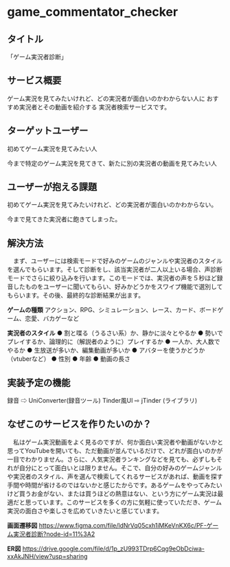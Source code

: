 # game_commentator_checker

## タイトル
「ゲーム実況者診断」

## サービス概要
ゲーム実況を見てみたいけれど、どの実況者が面白いのかわからない人に
おすすめ実況者とその動画を紹介する
実況者検索サービスです。

## ターゲットユーザー
初めてゲーム実況を見てみたい人

今まで特定のゲーム実況を見てきて、新たに別の実況者の動画を見てみたい人

## ユーザーが抱える課題
初めてゲーム実況を見てみたいけれど、どの実況者が面白いのかわからない。

今まで見てきた実況者に飽きてしまった。

## 解決方法
　まず、ユーザーには検索モードで好みのゲームのジャンルや実況者のスタイルを選んでもらいます。そして診断をし、該当実況者が二人以上いる場合、声診断モードでさらに絞り込みを行います。このモードでは、実況者の声を５秒ほど録音したものをユーザーに聞いてもらい、好みかどうかをスワイプ機能で選別してもらいます。その後、最終的な診断結果が出ます。

**ゲームの種類**
アクション、RPG、シミュレーション、レース、カード、ボードゲーム、恋愛、バカゲーなど

**実況者のスタイル**
● 割と喋る（うるさい系）か、静かに淡々とやるか
● 勢いでプレイするか、論理的に（解説者のように）プレイするか
● 一人か、大人数でやるか
● 生放送が多いか、編集動画が多いか
● アバターを使うかどうか（vtuberなど）
● 性別
● 年齢
● 動画の長さ

## 実装予定の機能
録音 ⇨ UniConverter(録音ツール)
Tinder風UI ⇨ jTinder (ライブラリ)

## なぜこのサービスを作りたいのか？
　私はゲーム実況動画をよく見るのですが、何か面白い実況者や動画がないかと思ってYouTubeを開いても、ただ動画が並んでいるだけで、どれが面白いのかが一目でわかりません。さらに、人気実況者ランキングなどを見ても、必ずしもそれが自分にとって面白いとは限りません。そこで、自分の好みのゲームジャンルや実況者のスタイル、声を選んで検索してくれるサービスがあれば、動画を探す手間や時間が省けるのではないかと感じたからです。あるゲームをやってみたいけど買うお金がない、または買うほどの熱意はない、という方にゲーム実況は最適だと思っています。このサービスを多くの方に気軽に使っていただき、ゲーム実況の面白さや楽しさを広めていきたいと感じています。

**画面遷移図**
https://www.figma.com/file/ldNrVq05cxh1iMKeVnKX6c/PF-ゲーム実況者診断?node-id=11%3A2

**ER図**
https://drive.google.com/file/d/1p_zU993TDrp6Cqg9eObDciwa-xxAkJNH/view?usp=sharing